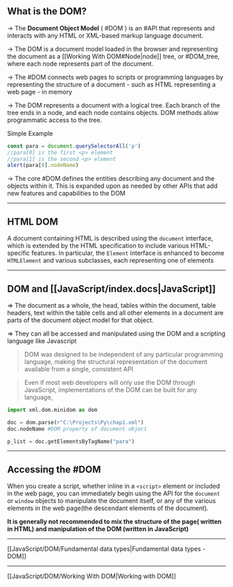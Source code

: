 ## What is the DOM?

-> The __Document Object Model__ ( #DOM ) is an #API that represents and interacts with any HTML or XML-based markup language document. 

-> The DOM is a document model loaded in the browser and representing the document as a [[Working With DOM#Node|node]] tree, or #DOM_tree, where each node represents part of the document.

-> The #DOM connects web pages to scripts or programming languages by representing the structure of a document - such as HTML representing a web page - in memory

-> The DOM represents a document with a logical tree. Each branch of the tree ends in a node, and each node contains objects. DOM methods allow programmatic access to the tree.

Simple Example
```javascript
const para = document.querySelectorAll('p')
//para[0] is the first <p> element
//para[1] is the second <p> element
alert(para[0].nodeName)
```

-> The core #DOM defines the entities describing any document and the objects within it. This is expanded upon as needed by other APIs that add new features and capabilities to the DOM


---

## HTML DOM

A document containing HTML is described using the `document` interface, which is extended by the HTML specification to include various HTML-specific features. In particular, the `Element` interface is enhanced to become `HTMLElement` and various subclasses, each representing one of elements

---

## DOM and [[JavaScript/index.docs|JavaScript]] 

=> The document as a whole, the head, tables within the document, table headers, text within the table cells and all other elements in a document are parts of the document object model for that object.

=> They can all be accessed and manipulated using the DOM and a scripting language like Javascript

>DOM was designed to be independent of any particular programming language, making the structural representation of the document available from a single, consistent API

> Even if most web developers will only use the DOM through JavaScript, implementations of the DOM can be built for any language, 

```python
import xml.dom.minidom as dom

doc = dom.parse(r"C:\Projects\Py\chap1.xml")
doc.nodeName #DOM property of document object

p_list = doc.getElementsByTagName("para")
```

---

## Accessing the #DOM 

When you create a script, whether inline in a `<script>` element or included in the web page, you can immediately begin using the API for the `document` or `window` objects to manipulate the document itself, or any of the various elements in the web page(the descendant elements of the document).

__It is generally not recommended to mix the structure of the page( written in HTML) and manipulation of the DOM (written in JavaScript)__

---

[[JavaScript/DOM/Fundamental data types|Fundamental data types - DOM]]

---

[[JavaScript/DOM/Working With DOM|Working with DOM]]
